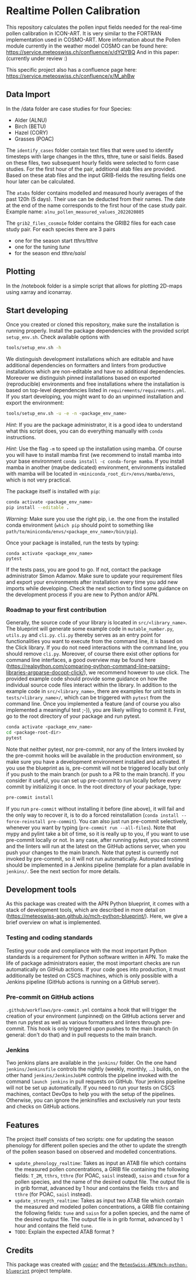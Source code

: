 # Realtime Pollen Calibration

This repository calculates the pollen input fields needed for the real-time pollen calibration in ICON-ART. It is very similar to the FORTRAN implementation used in COSMO-ART.
More information about the Pollen module currently in the weather model COSMO can be found here:
<https://service.meteoswiss.ch/confluence/x/dYQYBQ>
And in this paper: (currently under review :)

This specific project also has a confluence page here:
<https://service.meteoswiss.ch/confluence/x/M_ahBw>

## Data Import

In the /data folder are case studies for four Species:

- Alder (ALNU)
- Birch (BETU)
- Hazel (CORY)
- Grasses (POAC)

The `identify_cases` folder contain text files that were used to identify timesteps with large changes in the tthrs, tthre, tune or saisl fields. Based on these files, two subsequent
hourly fields were selected to form case studies. For the first hour of the pair, additional atab files are provided. Based on these atab files and the input GRIB-fields the resulting fields one hour later can be calculated.

The `atabs` folder contains modelled and measured hourly averages of the past 120h (5 days).
Their use can be deducted from their names. The date at the end of the name corresponds to the
first hour of the case study pair.
Example name: `alnu_pollen_measured_values_2022020805`

The `grib2_files_cosmo1e` folder contains the GRIB2 files for each case study pair.
For each species there are 3 pairs

- one for the season start *tthrs/tthre*
- one for the tuning *tune*
- for the season end *tthre/saisl*

## Plotting

In the /notebook folder is a simple script that allows for plotting 2D-maps using xarray and iconarray.

## Start developing

Once you created or cloned this repository, make sure the installation is running properly. Install the package dependencies with the provided script `setup_env.sh`.
Check available options with

```bash
tools/setup_env.sh -h
```

We distinguish development installations which are editable and have additional dependencies on formatters and linters from productive installations which are non-editable
and have no additional dependencies. Moreover we distinguish pinned installations based on exported (reproducible) environments and free installations where the installation
is based on top-level dependencies listed in `requirements/requirements.yml`. If you start developing, you might want to do an unpinned installation and export the environment:

```bash
tools/setup_env.sh -u -e -n <package_env_name>
```

*Hint*: If you are the package administrator, it is a good idea to understand what this script does, you can do everything manually with `conda` instructions.

*Hint*: Use the flag `-m` to speed up the installation using mamba. Of course you will have to install mamba first (we recommend to install mamba into your base
environment `conda install -c conda-forge mamba`. If you install mamba in another (maybe dedicated) environment, environments installed with mamba will be located
in `<miniconda_root_dir>/envs/mamba/envs`, which is not very practical.

The package itself is installed with `pip`:

```bash
conda activate <package_env_name>
pip install --editable .
```

*Warning:* Make sure you use the right pip, i.e. the one from the installed conda environment (`which pip` should point to something like `path/to/miniconda/envs/<package_env_name>/bin/pip`).

Once your package is installed, run the tests by typing:

```
conda activate <package_env_name>
pytest
```

If the tests pass, you are good to go. If not, contact the package administrator Simon Adamov. Make sure to update your requirement files and export your environments after installation
every time you add new imports while developing. Check the next section to find some guidance on the development process if you are new to Python and/or APN.

### Roadmap to your first contribution

Generally, the source code of your library is located in `src/<library_name>`. The blueprint will generate some example code in `mutable_number.py`, `utils.py` and `cli.py`. `cli.py` thereby serves as an entry
point for functionalities you want to execute from the command line, it is based on the Click library. If you do not need interactions with the command line, you should remove `cli.py`. Moreover, of course there exist other options for command line interfaces,
a good overview may be found here (https://realpython.com/comparing-python-command-line-parsing-libraries-argparse-docopt-click/), we recommend however to use click. The provided example
code should provide some guidance on how the individual source code files interact within the library. In addition to the example code in `src/<library_name>`, there are examples for
unit tests in `tests/<library_name>/`, which can be triggered with `pytest` from the command line. Once you implemented a feature (and of course you also
implemented a meaningful test ;-)), you are likely willing to commit it. First, go to the root directory of your package and run pytest.

```bash
conda activate <package_env_name>
cd <package-root-dir>
pytest
```

Note that neither pytest, nor pre-commit, nor any of the linters invoked by the pre-commit hooks will be available in the production environment, so make sure you have a development environment
installed and activated. If you use the blueprint as is, pre-commit will not be triggered locally but only if you push to the main branch
(or push to a PR to the main branch). If you consider it useful, you can set up pre-commit to run locally before every commit by initializing it once. In the root directory of
your package, type:

```bash
pre-commit install
```

If you run `pre-commit` without installing it before (line above), it will fail and the only way to recover it, is to do a forced reinstallation (`conda install --force-reinstall pre-commit`).
You can also just run pre-commit selectively, whenever you want by typing (`pre-commit run --all-files`). Note that mypy and pylint take a bit of time, so it is really
up to you, if you want to use pre-commit locally or not. In any case, after running pytest, you can commit and the linters will run at the latest on the GitHub actions server,
when you push your changes to the main branch. Note that pytest is currently not invoked by pre-commit, so it will not run automatically. Automated testing should be implemented
in a Jenkins pipeline (template for a plan available in `jenkins/`. See the next section for more details.

## Development tools

As this package was created with the APN Python blueprint, it comes with a stack of development tools, which are described in more detail on
(<https://meteoswiss-apn.github.io/mch-python-blueprint/>). Here, we give a brief overview on what is implemented.

### Testing and coding standards

Testing your code and compliance with the most important Python standards is a requirement for Python software written in APN. To make the life of package
administrators easier, the most important checks are run automatically on GitHub actions. If your code goes into production, it must additionally be tested on CSCS
machines, which is only possible with a Jenkins pipeline (GitHub actions is running on a GitHub server).

### Pre-commit on GitHub actions

`.github/workflows/pre-commit.yml` contains a hook that will trigger the creation of your environment (unpinned) on the GitHub actions server and
then run pytest as well as various formatters and linters through pre-commit. This hook is only triggered upon pushes to the main branch (in general: don't do that)
and in pull requests to the main branch.

### Jenkins

Two jenkins plans are available in the `jenkins/` folder. On the one hand `jenkins/Jenkinsfile` controls the nightly (weekly, monthly, ...) builds, on the other hand
`jenkins/JenkinsJobPR` controls the pipeline invoked with the command `launch jenkins` in pull requests on GitHub. Your jenkins pipeline will not be set up
automatically. If you need to run your tests on CSCS machines, contact DevOps to help you with the setup of the pipelines. Otherwise, you can ignore the jenkinsfiles
and exclusively run your tests and checks on GitHub actions.

## Features

The project itself consists of two scripts: one for updating the season phenology for different pollen species and the other to update the strength of the pollen season based on observed and modelled concentrations.
- `update_phenology_realtime`:  Takes as input an ATAB file which contains the measured pollen concentrations, a GRIB file containing the following fields: `T_2M`, `tthrs`, `tthre` (for POAC, `saisl` instead), `saisn` and `ctsum` for a pollen species, and the name of the desired output file. The output file is in grib format, advanced by 1 hour and contains the fields `tthrs` and `tthre` (for POAC, `saisl` instead).
- `update_strength_realtime`: Takes as input two ATAB file which contain the measured and modeled pollen concentrations, a GRIB file containing the following fields: `tune` and `saisn` for a pollen species, and the name of the desired output file. The output file is in grib format, advanced by 1 hour and contains the field `tune`.
- `TODO`: Explain the expected ATAB format ?


## Credits

This package was created with [`copier`](https://github.com/copier-org/copier) and the [`MeteoSwiss-APN/mch-python-blueprint`](https://meteoswiss-apn.github.io/mch-python-blueprint/) project template.
